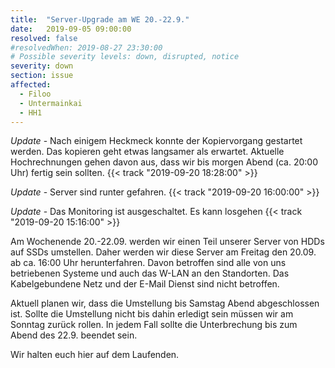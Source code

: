 ```yaml
---
title:  "Server-Upgrade am WE 20.-22.9."
date:   2019-09-05 09:00:00
resolved: false
#resolvedWhen: 2019-08-27 23:30:00
# Possible severity levels: down, disrupted, notice
severity: down
section: issue
affected:
  - Filoo
  - Untermainkai
  - HH1 
---
```


*Update* - Nach einigem Heckmeck konnte der Kopiervorgang gestartet werden. Das kopieren geht etwas langsamer als erwartet. Aktuelle Hochrechnungen gehen davon aus, dass wir bis morgen Abend (ca. 20:00 Uhr) fertig sein sollten. {{< track "2019-09-20 18:28:00" >}}

*Update* - Server sind runter gefahren. {{< track "2019-09-20 16:00:00" >}}

*Update* - Das Monitoring ist ausgeschaltet. Es kann losgehen {{< track "2019-09-20 15:16:00" >}}

Am Wochenende 20.-22.09. werden wir einen Teil unserer Server von HDDs auf SSDs umstellen.
Daher werden wir diese Server am Freitag den 20.09. ab ca. 16:00 Uhr herunterfahren.
Davon betroffen sind alle von uns betriebenen Systeme und auch das W-LAN an den Standorten.
Das Kabelgebundene Netz und der E-Mail Dienst sind nicht betroffen.

Aktuell planen wir, dass die Umstellung bis Samstag Abend abgeschlossen ist. Sollte die Umstellung nicht bis dahin erledigt sein müssen wir am Sonntag zurück rollen. In jedem Fall sollte die Unterbrechung bis zum Abend des 22.9. beendet sein.

Wir halten euch hier auf dem Laufenden.
